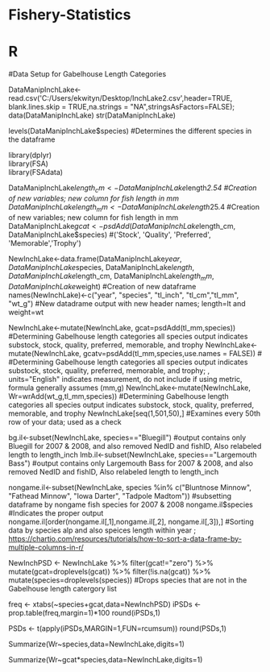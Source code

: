 # Fishery-Statistics
# R
#Data Setup for Gabelhouse Length Categories 

DataManipInchLake<- read.csv('C:/Users/ekwityn/Desktop/InchLake2.csv',header=TRUE, blank.lines.skip = TRUE,na.strings = "NA",stringsAsFactors=FALSE); 
data(DataManipInchLake)
str(DataManipInchLake)

levels(DataManipInchLake$species)   #Determines the different species in the dataframe


library(dplyr)     
library(FSA)      
library(FSAdata)  


DataManipInchLake$length_cm<-DataManipInchLake$length*2.54  #Creation of new variables; new column for fish length in mm
DataManipInchLake$length_mm<-DataManipInchLake$length*25.4  #Creation of new variables; new column for fish length in mm
DataManipInchLake$gcat<-psdAdd(DataManipInchLake$length_cm, DataManipInchLake$species) #('Stock', 'Quality', 'Preferred', 'Memorable','Trophy')


NewInchLake<-data.frame(DataManipInchLake$year, DataManipInchLake$species, DataManipInchLake$length, 
                        DataManipInchLake$length_cm, DataManipInchLake$length_mm, DataManipInchLake$weight)   #Creation of new dataframe
names(NewInchLake)<-c("year", "species", "tl_inch", "tl_cm","tl_mm", "wt_g") #New datadrame output with new header names; length=lt and weight=wt


NewInchLake<-mutate(NewInchLake, gcat=psdAdd(tl_mm,species)) #Determining Gabelhouse length categories all species output indicates substock, stock, quality, preferred, memorable, and trophy
NewInchLake<-mutate(NewInchLake, gcatv=psdAdd(tl_mm,species,use.names = FALSE)) # #Determining Gabelhouse length categories all species output indicates substock, stock, quality, preferred, memorable, and trophy; , units="English" indicates measurement, do not include if using metric, formula generally assumes (mm,g) 
NewInchLake<-mutate(NewInchLake, Wr=wrAdd(wt_g,tl_mm,species)) #Determining Gabelhouse length categories all species output indicates substock, stock, quality, preferred, memorable, and trophy
NewInchLake[seq(1,501,50),] #Examines every 50th row of your data; used as a check 


bg.il<-subset(NewInchLake, species=="Bluegill")          #output contains only Bluegill for 2007 & 2008, and also removed NedID and fishID, Also relabeled length to length_inch
lmb.il<-subset(NewInchLake, species=="Largemouth Bass")  #output contains only Largemouth Bass for 2007 & 2008, and also removed NedID and fishID, Also relabeled length to length_inch


nongame.il<-subset(NewInchLake, species %in% c("Bluntnose Minnow", "Fathead Minnow", "Iowa Darter", "Tadpole Madtom"))  #subsetting dataframe by nongame fish species for 2007 & 2008
nongame.il$species  #Indicates the proper output
nongame.il[order(nongame.il[,1],nongame.il[,2], nongame.il[,3]),] #Sorting data by species alp and also speices length within year ; https://chartio.com/resources/tutorials/how-to-sort-a-data-frame-by-multiple-columns-in-r/


NewInchPSD <- NewInchLake %>%
  filter(gcat!="zero") %>%
  mutate(gcat=droplevels(gcat)) %>%
  filter(!is.na(gcat))   %>%
  mutate(species=droplevels(species)) #Drops species that are not in the Gabelhouse length catergory list

  
freq <- xtabs(~species+gcat,data=NewInchPSD)
iPSDs <- prop.table(freq,margin=1)*100
round(iPSDs,1)


PSDs <- t(apply(iPSDs,MARGIN=1,FUN=rcumsum))
round(PSDs,1)

Summarize(Wr~species,data=NewInchLake,digits=1)

Summarize(Wr~gcat*species,data=NewInchLake,digits=1)

